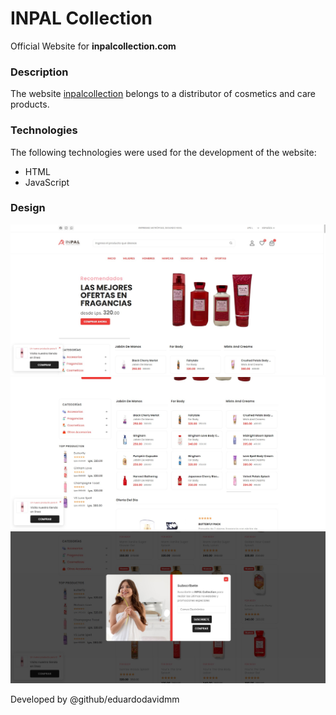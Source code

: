 # INPAL Collection

Official Website for **inpalcollection.com**

### Description

The website [inpalcollection](https://inpalcollection.com/) belongs to a distributor of cosmetics and care products.

### Technologies

The following technologies were used for the development of the website:

- HTML
- JavaScript

### Design

![Landing](/assets/demo/landing.jpg)
![Landing](/assets/demo/landingdos.jpg)
![Landing](/assets/demo/landingtres.jpg)

Developed by @github/eduardodavidmm